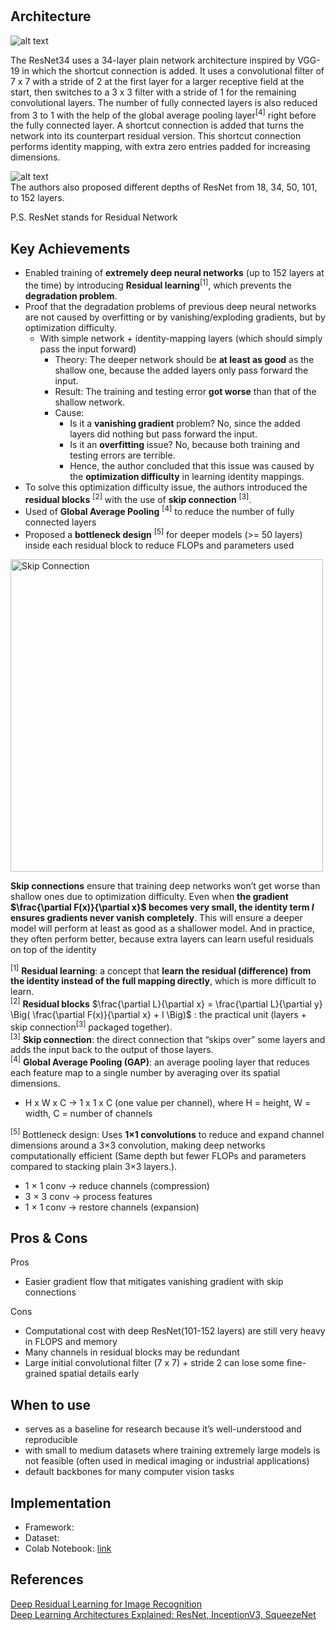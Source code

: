 # 

## Architecture
![alt text](https://github.com/khchu93/NoteImage/blob/main/resnet.jpg?raw=true) <br>

The ResNet34 uses a 34-layer plain network architecture inspired by VGG-19 in which the shortcut connection is added. It uses a convolutional filter of 7 x 7 with a stride of 2 at the first layer for a larger receptive field at the start, then switches to a 3 x 3 filter with a stride of 1 for the remaining convolutional layers. The number of fully connected layers is also reduced from 3 to 1 with the help of the global average pooling layer<sup>[4]</sup> right before the fully connected layer. A shortcut connection is added that turns the network into its counterpart residual version. This shortcut connection performs identity mapping, with extra zero entries padded for increasing dimensions.


![alt text](https://github.com/khchu93/NoteImage/blob/main/res.png?raw=true) <br>
The authors also proposed different depths of ResNet from 18, 34, 50, 101, to 152 layers.

P.S. ResNet stands for Residual Network

## Key Achievements
- Enabled training of **extremely deep neural networks** (up to 152 layers at the time) by introducing **Residual learning**<sup>[1]</sup>, which prevents the **degradation problem**.
- Proof that the degradation problems of previous deep neural networks are not caused by overfitting or by vanishing/exploding gradients, but by optimization difficulty.
    - With simple network + identity-mapping layers (which should simply pass the input forward)
      - Theory: The deeper network should be **at least as good** as the shallow one, because the added layers only pass forward the input.
      - Result: The training and testing error **got worse** than that of the shallow network.
      - Cause:
          - Is it a **vanishing gradient** problem? No, since the added layers did nothing but pass forward the input.
          - Is it an **overfitting** issue? No, because both training and testing errors are terrible.
          - Hence, the author concluded that this issue was caused by the **optimization difficulty** in learning identity mappings.
- To solve this optimization difficulty issue, the authors introduced the **residual blocks** <sup>[2]</sup> with the use of **skip connection** <sup>[3]</sup>.
- Used of **Global Average Pooling** <sup>[4]</sup> to reduce the number of fully connected layers
- Proposed a **bottleneck design** <sup>[5]</sup> for deeper models (>= 50 layers) inside each residual block to reduce FLOPs and parameters used

<img src="https://github.com/khchu93/NoteImage/blob/main/skipConnection.png?raw=true" alt="Skip Connection" width="500"/> <br>

**Skip connections** ensure that training deep networks won’t get worse than shallow ones due to optimization difficulty. Even when **the gradient $\frac{\partial F(x)}{\partial x}$ becomes very small, the identity term $I$ ensures gradients never vanish completely**. This will ensure a deeper model will perform at least as good as a shallower model.
And in practice, they often perform better, because extra layers can learn useful residuals on top of the identity <br> 

<sup>[1]</sup> **Residual learning**: a concept that **learn the residual (difference) from the identity instead of the full mapping directly**, which is more difficult to learn. <br>
<sup>[2]</sup> **Residual blocks** $\frac{\partial L}{\partial x} = \frac{\partial L}{\partial y} \Big( \frac{\partial F(x)}{\partial x} + I \Big)$
: the practical unit (layers + skip connection<sup>[3]</sup> packaged together). <br>
<sup>[3]</sup> **Skip connection**: the direct connection that “skips over” some layers and adds the input back to the output of those layers. <br>
<sup>[4]</sup> **Global Average Pooling (GAP)**: an average pooling layer that reduces each feature map to a single number by averaging over its spatial dimensions. <br>
- H x W x C -> 1 x 1 x C (one value per channel), where H = height, W = width, C = number of channels <br>

<sup>[5]</sup> Bottleneck design: Uses **1×1 convolutions** to reduce and expand channel dimensions around a 3×3 convolution, making deep networks computationally efficient (Same depth but fewer FLOPs and parameters compared to stacking plain 3×3 layers.).
- 1 × 1 conv → reduce channels (compression)
- 3 × 3 conv → process features
- 1 × 1 conv → restore channels (expansion)

## Pros & Cons

Pros
- Easier gradient flow that mitigates vanishing gradient with skip connections

Cons
- Computational cost with deep ResNet(101-152 layers) are still very heavy in FLOPS and memory
- Many channels in residual blocks may be redundant
- Large initial convolutional filter (7 x 7) + stride 2 can lose some fine-grained spatial details early

## When to use
- serves as a baseline for research because it’s well-understood and reproducible
- with small to medium datasets where training extremely large models is not feasible (often used in medical imaging or industrial applications)
- default backbones for many computer vision tasks


## Implementation
- Framework: 
- Dataset: 
- Colab Notebook: [link]()

<!--
## Results
Training

Validation

Examples:
-->

## References
[Deep Residual Learning for Image Recognition](https://arxiv.org/pdf/1512.03385) <br>
[Deep Learning Architectures Explained: ResNet, InceptionV3, SqueezeNet](https://www.digitalocean.com/community/tutorials/popular-deep-learning-architectures-resnet-inceptionv3-squeezenet)

